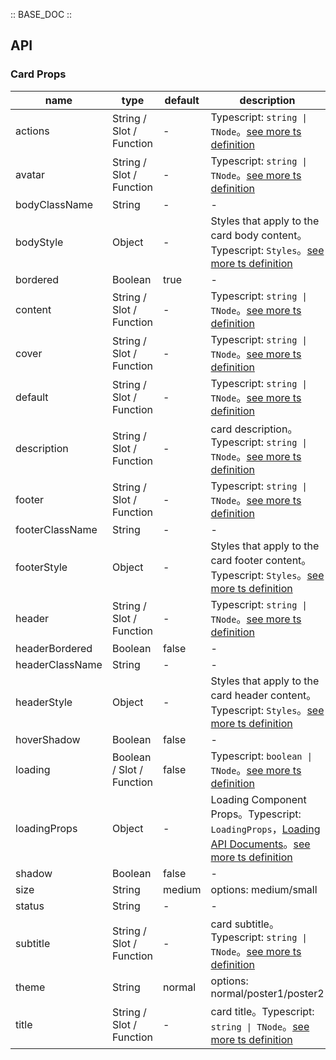 :: BASE_DOC ::

## API

### Card Props

name | type | default | description | required
-- | -- | -- | -- | --
actions | String / Slot / Function | - | Typescript: `string \| TNode`。[see more ts definition](https://github.com/Tencent/tdesign-vue-next/blob/develop/packages/components/common.ts) | N
avatar | String / Slot / Function | - | Typescript: `string \| TNode`。[see more ts definition](https://github.com/Tencent/tdesign-vue-next/blob/develop/packages/components/common.ts) | N
bodyClassName | String | - | \- | N
bodyStyle | Object | - | Styles that apply to the card body content。Typescript: `Styles`。[see more ts definition](https://github.com/Tencent/tdesign-vue-next/blob/develop/packages/components/common.ts) | N
bordered | Boolean | true | \- | N
content | String / Slot / Function | - | Typescript: `string \| TNode`。[see more ts definition](https://github.com/Tencent/tdesign-vue-next/blob/develop/packages/components/common.ts) | N
cover | String / Slot / Function | - | Typescript: `string \| TNode`。[see more ts definition](https://github.com/Tencent/tdesign-vue-next/blob/develop/packages/components/common.ts) | N
default | String / Slot / Function | - | Typescript: `string \| TNode`。[see more ts definition](https://github.com/Tencent/tdesign-vue-next/blob/develop/packages/components/common.ts) | N
description | String / Slot / Function | - | card description。Typescript: `string \| TNode`。[see more ts definition](https://github.com/Tencent/tdesign-vue-next/blob/develop/packages/components/common.ts) | N
footer | String / Slot / Function | - | Typescript: `string \| TNode`。[see more ts definition](https://github.com/Tencent/tdesign-vue-next/blob/develop/packages/components/common.ts) | N
footerClassName | String | - | \- | N
footerStyle | Object | - | Styles that apply to the card footer content。Typescript: `Styles`。[see more ts definition](https://github.com/Tencent/tdesign-vue-next/blob/develop/packages/components/common.ts) | N
header | String / Slot / Function | - | Typescript: `string \| TNode`。[see more ts definition](https://github.com/Tencent/tdesign-vue-next/blob/develop/packages/components/common.ts) | N
headerBordered | Boolean | false | \- | N
headerClassName | String | - | \- | N
headerStyle | Object | - | Styles that apply to the card header content。Typescript: `Styles`。[see more ts definition](https://github.com/Tencent/tdesign-vue-next/blob/develop/packages/components/common.ts) | N
hoverShadow | Boolean | false | \- | N
loading | Boolean / Slot / Function | false | Typescript: `boolean \| TNode`。[see more ts definition](https://github.com/Tencent/tdesign-vue-next/blob/develop/packages/components/common.ts) | N
loadingProps | Object | - | Loading Component Props。Typescript: `LoadingProps`，[Loading API Documents](./loading?tab=api)。[see more ts definition](https://github.com/Tencent/tdesign-vue-next/blob/develop/packages/components/card/type.ts) | N
shadow | Boolean | false | \- | N
size | String | medium | options: medium/small | N
status | String | - | \- | N
subtitle | String / Slot / Function | - | card subtitle。Typescript: `string \| TNode`。[see more ts definition](https://github.com/Tencent/tdesign-vue-next/blob/develop/packages/components/common.ts) | N
theme | String | normal | options: normal/poster1/poster2 | N
title | String / Slot / Function | - | card title。Typescript: `string \| TNode`。[see more ts definition](https://github.com/Tencent/tdesign-vue-next/blob/develop/packages/components/common.ts) | N
